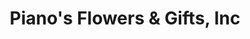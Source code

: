 ---
title: "Piano's Flowers & Gifts, Inc"
url: /memphis/pianos-flowers-and-gifts-inc/
shop: florist
---